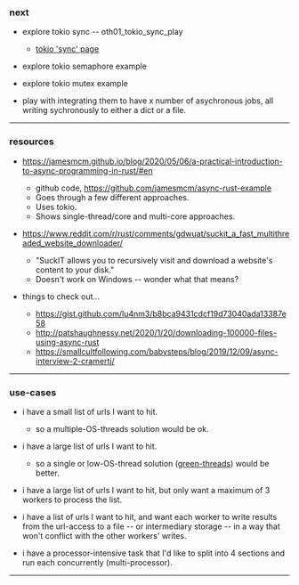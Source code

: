 ### next

- explore tokio sync -- oth01_tokio_sync_play
    - [tokio 'sync' page](https://tokio-rs.github.io/tokio/doc/tokio/sync/index.html)

- explore tokio semaphore example
- explore tokio mutex example
- play with integrating them to have x number of asychronous jobs, all writing sychronously to either a dict or a file.

---


### resources

- <https://jamesmcm.github.io/blog/2020/05/06/a-practical-introduction-to-async-programming-in-rust/#en>
    - github code, <https://github.com/jamesmcm/async-rust-example>
    - Goes through a few different approaches.
    - Uses tokio.
    - Shows single-thread/core and multi-core approaches.

- <https://www.reddit.com/r/rust/comments/gdwuat/suckit_a_fast_multithreaded_website_downloader/>
    - "SuckIT allows you to recursively visit and download a website's content to your disk."
    - Doesn't work on Windows -- wonder what that means?

- things to check out...
    - <https://gist.github.com/lu4nm3/b8bca9431cdcf19d73040ada13387e58>
    - <http://patshaughnessy.net/2020/1/20/downloading-100000-files-using-async-rust>
    - <https://smallcultfollowing.com/babysteps/blog/2019/12/09/async-interview-2-cramertj/>

---


### use-cases

- i have a small list of urls I want to hit.
    - so a multiple-OS-threads solution would be ok.

- i have a large list of urls I want to hit.
    - so a single or low-OS-thread solution ([green-threads](https://en.wikipedia.org/wiki/Green_threads)) would be better.

- i have a large list of urls I want to hit, but only want a maximum of 3 workers to process the list.

- i have a list of urls I want to hit, and want each worker to write results from the url-access to a file -- or intermediary storage -- in a way that won't conflict with the other workers' writes.

- i have a processor-intensive task that I'd like to split into 4 sections and run each concurrently (multi-processor).

---
